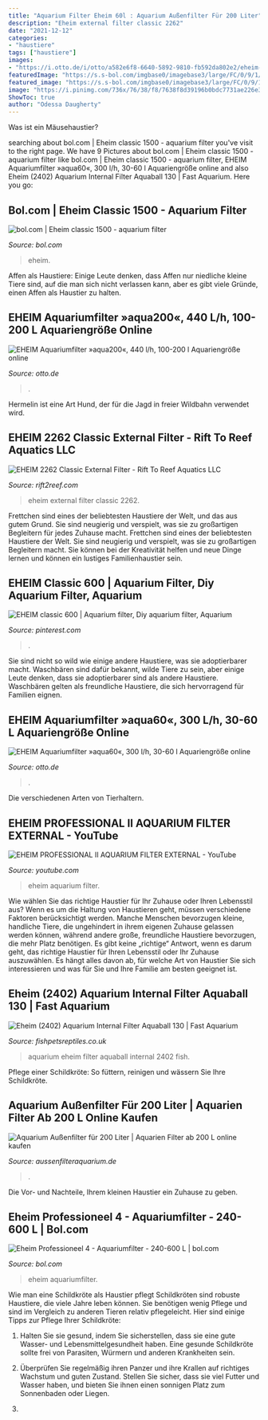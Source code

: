 ```yaml
---
title: "Aquarium Filter Eheim 60l : Aquarium Außenfilter Für 200 Liter"
description: "Eheim external filter classic 2262"
date: "2021-12-12"
categories:
- "haustiere"
tags: ["haustiere"]
images:
- "https://i.otto.de/i/otto/a582e6f8-6640-5892-9810-fb592da802e2/eheim-aquariumfilter-aqua200-440-l-h-100-200-l-aquariengroesse.jpg?$formatz$"
featuredImage: "https://s.s-bol.com/imgbase0/imagebase3/large/FC/0/9/1/4/9200000061114190.jpg"
featured_image: "https://s.s-bol.com/imgbase0/imagebase3/large/FC/0/9/1/4/9200000061114190.jpg"
image: "https://i.pinimg.com/736x/76/38/f8/7638f8d39196b0bdc7731ae226e3e790.jpg"
ShowToc: true
author: "Odessa Daugherty"
---
```



Was ist ein Mäusehaustier?

	

		
searching about bol.com | Eheim classic 1500 - aquarium filter you've visit to the right page. We have 9 Pictures about bol.com | Eheim classic 1500 - aquarium filter like bol.com | Eheim classic 1500 - aquarium filter, EHEIM Aquariumfilter »aqua60«, 300 l/h, 30-60 l Aquariengröße online and also Eheim (2402) Aquarium Internal Filter Aquaball 130 | Fast Aquarium. Here you go:
		
    
## Bol.com | Eheim Classic 1500 - Aquarium Filter

<img loading=lazy src="https://s.s-bol.com/imgbase0/imagebase3/large/FC/0/9/1/4/9200000061114190.jpg" onerror="this.onerror=null;this.src='https://tse1.mm.bing.net/th?id=OIP.ybdZuBPmIHo6F7PjdlP-AQHaMJ&amp;pid=15.1';" alt="bol.com | Eheim classic 1500 - aquarium filter">

_Source: bol.com_

>eheim. 

	

Affen als Haustiere: Einige Leute denken, dass Affen nur niedliche kleine Tiere sind, auf die man sich nicht verlassen kann, aber es gibt viele Gründe, einen Affen als Haustier zu halten.

    
## EHEIM Aquariumfilter »aqua200«, 440 L/h, 100-200 L Aquariengröße Online

<img loading=lazy src="https://i.otto.de/i/otto/a582e6f8-6640-5892-9810-fb592da802e2/eheim-aquariumfilter-aqua200-440-l-h-100-200-l-aquariengroesse.jpg?$formatz$" onerror="this.onerror=null;this.src='https://tse4.mm.bing.net/th?id=OIP.VsTrFMlVvrRbw_eSR1HKgwHaNQ&amp;pid=15.1';" alt="EHEIM Aquariumfilter »aqua200«, 440 l/h, 100-200 l Aquariengröße online">

_Source: otto.de_

>. 

	

Hermelin ist eine Art Hund, der für die Jagd in freier Wildbahn verwendet wird.

    
## EHEIM 2262 Classic External Filter - Rift To Reef Aquatics LLC

<img loading=lazy src="https://cdn.shoplightspeed.com/shops/610921/files/7480418/1600x2048x1/eheim-2262-classic-external-filter.jpg" onerror="this.onerror=null;this.src='https://tse1.mm.bing.net/th?id=OIP.53g5yxL_hIFCwQaWf-CMdgHaJe&amp;pid=15.1';" alt="EHEIM 2262 Classic External Filter - Rift To Reef Aquatics LLC">

_Source: rift2reef.com_

>eheim external filter classic 2262. 

	

Frettchen sind eines der beliebtesten Haustiere der Welt, und das aus gutem Grund. Sie sind neugierig und verspielt, was sie zu großartigen Begleitern für jedes Zuhause macht.
Frettchen sind eines der beliebtesten Haustiere der Welt. Sie sind neugierig und verspielt, was sie zu großartigen Begleitern macht. Sie können bei der Kreativität helfen und neue Dinge lernen und können ein lustiges Familienhaustier sein.

    
## EHEIM Classic 600 | Aquarium Filter, Diy Aquarium Filter, Aquarium

<img loading=lazy src="https://i.pinimg.com/736x/76/38/f8/7638f8d39196b0bdc7731ae226e3e790.jpg" onerror="this.onerror=null;this.src='https://tse3.mm.bing.net/th?id=OIP.GC-ZVUksZfhbt3Dsq0zKwQAAAA&amp;pid=15.1';" alt="EHEIM classic 600 | Aquarium filter, Diy aquarium filter, Aquarium">

_Source: pinterest.com_

>. 

	

Sie sind nicht so wild wie einige andere Haustiere, was sie adoptierbarer macht.
Waschbären sind dafür bekannt, wilde Tiere zu sein, aber einige Leute denken, dass sie adoptierbarer sind als andere Haustiere. Waschbären gelten als freundliche Haustiere, die sich hervorragend für Familien eignen.

    
## EHEIM Aquariumfilter »aqua60«, 300 L/h, 30-60 L Aquariengröße Online

<img loading=lazy src="https://i.otto.de/i/otto/1ba942d1-dec9-5a37-95c3-e1e7cb5910d5/eheim-aquariumfilter-aqua60-300-l-h-30-60-l-aquariengroesse.jpg?$formatz$" onerror="this.onerror=null;this.src='https://tse2.mm.bing.net/th?id=OIP.f_zH25cWoRtxjXu46CsDWQHaJ4&amp;pid=15.1';" alt="EHEIM Aquariumfilter »aqua60«, 300 l/h, 30-60 l Aquariengröße online">

_Source: otto.de_

>. 

	

Die verschiedenen Arten von Tierhaltern.

    
## EHEIM PROFESSIONAL II AQUARIUM FILTER EXTERNAL - YouTube

<img loading=lazy src="https://i.ytimg.com/vi/fuoaG4LUfzk/hqdefault.jpg" onerror="this.onerror=null;this.src='https://tse3.mm.bing.net/th?id=OIP.AD9aa2FRqkLqKuZw7ucPUwHaFj&amp;pid=15.1';" alt="EHEIM PROFESSIONAL II AQUARIUM FILTER EXTERNAL - YouTube">

_Source: youtube.com_

>eheim aquarium filter. 

	

Wie wählen Sie das richtige Haustier für Ihr Zuhause oder Ihren Lebensstil aus?
Wenn es um die Haltung von Haustieren geht, müssen verschiedene Faktoren berücksichtigt werden. Manche Menschen bevorzugen kleine, handliche Tiere, die ungehindert in ihrem eigenen Zuhause gelassen werden können, während andere große, freundliche Haustiere bevorzugen, die mehr Platz benötigen. Es gibt keine „richtige“ Antwort, wenn es darum geht, das richtige Haustier für Ihren Lebensstil oder Ihr Zuhause auszuwählen. Es hängt alles davon ab, für welche Art von Haustier Sie sich interessieren und was für Sie und Ihre Familie am besten geeignet ist.

    
## Eheim (2402) Aquarium Internal Filter Aquaball 130 | Fast Aquarium

<img loading=lazy src="http://www.fishpetsreptiles.co.uk/user_uploads/images/products/medium/20160307120744_Eheim-(2402)-Aquarium-Internal-Filter-Aquaball-130.jpg" onerror="this.onerror=null;this.src='https://tse2.mm.bing.net/th?id=OIP.77BdNO7lMII9ZnzK6W1sIAAAAA&amp;pid=15.1';" alt="Eheim (2402) Aquarium Internal Filter Aquaball 130 | Fast Aquarium">

_Source: fishpetsreptiles.co.uk_

>aquarium eheim filter aquaball internal 2402 fish. 

	

Pflege einer Schildkröte: So füttern, reinigen und wässern Sie Ihre Schildkröte.

    
## Aquarium Außenfilter Für 200 Liter | Aquarien Filter Ab 200 L Online Kaufen

<img loading=lazy src="https://aussenfilteraquarium.de/wp-content/uploads/411YhGIElEL.jpg" onerror="this.onerror=null;this.src='https://tse1.mm.bing.net/th?id=OIP.ybdW9qCwRFyMjPisR3EN_gHaHa&amp;pid=15.1';" alt="Aquarium Außenfilter für 200 Liter | Aquarien Filter ab 200 L online kaufen">

_Source: aussenfilteraquarium.de_

>. 

	

Die Vor- und Nachteile, Ihrem kleinen Haustier ein Zuhause zu geben.

    
## Eheim Professioneel 4 - Aquariumfilter - 240-600 L | Bol.com

<img loading=lazy src="https://media.s-bol.com/JLQX0mEJOw2/550x638.jpg" onerror="this.onerror=null;this.src='https://tse3.mm.bing.net/th?id=OIP.rrckogI9__Bmb3pdziz6ngHaIl&amp;pid=15.1';" alt="Eheim Professioneel 4 - Aquariumfilter - 240-600 L | bol.com">

_Source: bol.com_

>eheim aquariumfilter. 

	

Wie man eine Schildkröte als Haustier pflegt
Schildkröten sind robuste Haustiere, die viele Jahre leben können. Sie benötigen wenig Pflege und sind im Vergleich zu anderen Tieren relativ pflegeleicht. Hier sind einige Tipps zur Pflege Ihrer Schildkröte:
1. Halten Sie sie gesund, indem Sie sicherstellen, dass sie eine gute Wasser- und Lebensmittelgesundheit haben. Eine gesunde Schildkröte sollte frei von Parasiten, Würmern und anderen Krankheiten sein.

2. Überprüfen Sie regelmäßig ihren Panzer und ihre Krallen auf richtiges Wachstum und guten Zustand. Stellen Sie sicher, dass sie viel Futter und Wasser haben, und bieten Sie ihnen einen sonnigen Platz zum Sonnenbaden oder Liegen.

3.


